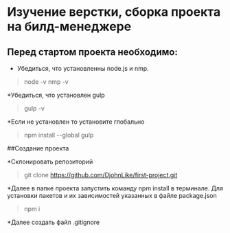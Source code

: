 # Изучение верстки, сборка проекта на билд-менеджере

## Перед стартом проекта необходимо:

* Убедиться, что установленны node.js и nmp.

> node -v
> nmp -v

*Убедиться, что установлен gulp

> gulp -v

*Если не установлен то установите глобально

>npm install --global gulp

##Создание проекта

*Склонировать репозиторий

>git clone https://github.com/DjohnLike/first-project.git

*Далее в папке проекта запустить команду npm install в терминале. Для установки пакетов и их зависимостей указанных в файле package.json

>npm i

*Далее создать файл .gitignore
